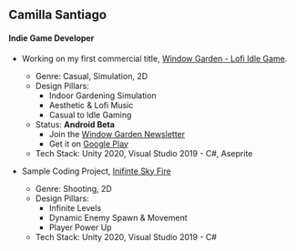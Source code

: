 ## Camilla Santiago

#### Indie Game Developer

* Working on my first commercial title, [Window Garden - Lofi Idle Game](https://play.google.com/store/apps/details?id=com.cloverfi.windowgarden). 
  * Genre: Casual, Simulation, 2D
  * Design Pillars:
    * Indoor Gardening Simulation
    * Aesthetic & Lofi Music
    * Casual to Idle Gaming
  * Status: **Android Beta** 
    * Join the [Window Garden Newsletter](https://eepurl.com/hLLqUH)
    * Get it on [Google Play](https://play.google.com/store/apps/details?id=com.cloverfi.windowgarden)
  * Tech Stack: Unity 2020, Visual Studio 2019 - C#, Aseprite
 
* Sample Coding Project, [Inifinte Sky Fire](https://github.com/devcamilla/shooting-game-endless)
  * Genre: Shooting, 2D
  * Design Pillars:
     * Infinite Levels
     * Dynamic Enemy Spawn & Movement
     * Player Power Up
  * Tech Stack: Unity 2020, Visual Studio 2019 - C#
